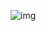 ![img](https://uploadfiles.nowcoder.com/images/20220527/663735290_1653656771973_ED1C4B2E9E7B8100735AE2F8BC0A385E)